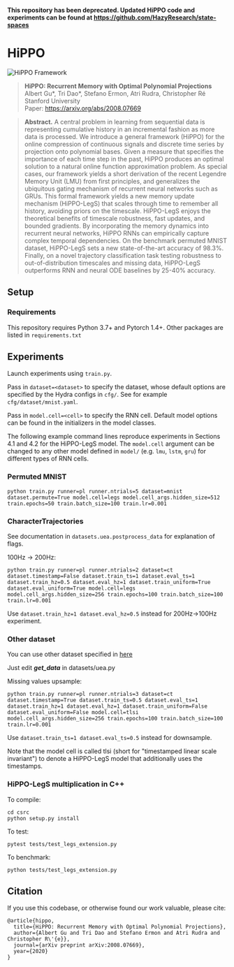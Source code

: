 **This repository has been deprecated. Updated HiPPO code and experiments can be found at https://github.com/HazyResearch/state-spaces**



# HiPPO
![HiPPO Framework](assets/hippo.png "HiPPO Framework")
> **HiPPO: Recurrent Memory with Optimal Polynomial Projections**\
> Albert Gu*, Tri Dao*, Stefano Ermon, Atri Rudra, Christopher Ré\
> Stanford University\
> Paper: https://arxiv.org/abs/2008.07669



> **Abstract.** A central problem in learning from sequential data is representing cumulative history in an incremental fashion as more data is processed. We introduce a general framework (HiPPO) for the online compression of continuous signals and discrete time series by projection onto polynomial bases. Given a measure that specifies the importance of each time step in the past, HiPPO produces an optimal solution to a natural online function approximation problem. As special cases, our framework yields a short derivation of the recent Legendre Memory Unit (LMU) from first principles, and generalizes the ubiquitous gating mechanism of recurrent neural networks such as GRUs. This formal framework yields a new memory update mechanism (HiPPO-LegS) that scales through time to remember all history, avoiding priors on the timescale. HiPPO-LegS enjoys the theoretical benefits of timescale robustness, fast updates, and bounded gradients. By incorporating the memory dynamics into recurrent neural networks, HiPPO RNNs can empirically capture complex temporal dependencies. On the benchmark permuted MNIST dataset, HiPPO-LegS sets a new state-of-the-art accuracy of 98.3%. Finally, on a novel trajectory classification task testing robustness to out-of-distribution timescales and missing data, HiPPO-LegS outperforms RNN and neural ODE baselines by 25-40% accuracy.

## Setup

### Requirements
This repository requires Python 3.7+ and Pytorch 1.4+.
Other packages are listed in `requirements.txt`


## Experiments

Launch experiments using `train.py`.

Pass in `dataset=<dataset>` to specify the dataset, whose default options are specified by the Hydra configs in `cfg/`. See for example `cfg/dataset/mnist.yaml`.

Pass in `model.cell=<cell>` to specify the RNN cell. Default model options can be found in the initializers in the model classes.

The following example command lines reproduce experiments in Sections 4.1 and 4.2 for the HiPPO-LegS model. The `model.cell` argument can be changed to any other model defined in `model/` (e.g. `lmu`, `lstm`, `gru`) for different types of RNN cells.

### Permuted MNIST

```
python train.py runner=pl runner.ntrials=5 dataset=mnist dataset.permute=True model.cell=legs model.cell_args.hidden_size=512 train.epochs=50 train.batch_size=100 train.lr=0.001
```

### CharacterTrajectories

See documentation in `datasets.uea.postprocess_data` for explanation of flags.

100Hz -> 200Hz:
```
python train.py runner=pl runner.ntrials=2 dataset=ct dataset.timestamp=False dataset.train_ts=1 dataset.eval_ts=1 dataset.train_hz=0.5 dataset.eval_hz=1 dataset.train_uniform=True dataset.eval_uniform=True model.cell=legs model.cell_args.hidden_size=256 train.epochs=100 train.batch_size=100 train.lr=0.001
```
Use `dataset.train_hz=1 dataset.eval_hz=0.5` instead for 200Hz->100Hz experiment.

### Other dataset

You can use other dataset specified in <a href="https://www.timeseriesclassification.com/dataset.php">here</a>

Just edit ***get_data*** in datasets/uea.py

Missing values upsample:
```
python train.py runner=pl runner.ntrials=3 dataset=ct dataset.timestamp=True dataset.train_ts=0.5 dataset.eval_ts=1 dataset.train_hz=1 dataset.eval_hz=1 dataset.train_uniform=False dataset.eval_uniform=False model.cell=tlsi model.cell_args.hidden_size=256 train.epochs=100 train.batch_size=100 train.lr=0.001
```
Use `dataset.train_ts=1 dataset.eval_ts=0.5` instead for downsample.

Note that the model cell is called tlsi (short for "timestamped linear scale invariant") to denote a HiPPO-LegS model that additionally uses the timestamps.



### HiPPO-LegS multiplication in C++
To compile:
```
cd csrc
python setup.py install
```
To test:
```
pytest tests/test_legs_extension.py
```
To benchmark:
```
python tests/test_legs_extension.py
```



## Citation
If you use this codebase, or otherwise found our work valuable, please cite:
```
@article{hippo,
  title={HiPPO: Recurrent Memory with Optimal Polynomial Projections},
  author={Albert Gu and Tri Dao and Stefano Ermon and Atri Rudra and Christopher R\'{e}},
  journal={arXiv preprint arXiv:2008.07669},
  year={2020}
}
```
